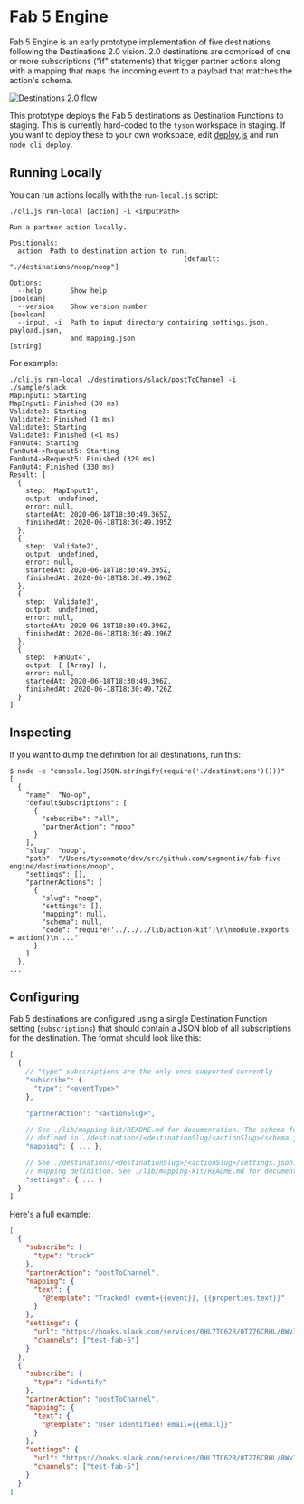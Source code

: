 # Fab 5 Engine

Fab 5 Engine is an early prototype implementation of five destinations following the Destinations
2.0 vision. 2.0 destinations are comprised of one or more subscriptions ("if" statements) that
trigger partner actions along with a mapping that maps the incoming event to a payload that matches
the action's schema.

<img alt="Destinations 2.0 flow" src="https://user-images.githubusercontent.com/111501/83700205-10f23e80-a5bb-11ea-9fbe-b1b10c1ed464.png">

This prototype deploys the Fab 5 destinations as Destination Functions to staging. This is currently
hard-coded to the `tyson` workspace in staging. If you want to deploy these to your own workspace,
edit [deploy.js](https://github.com/segmentio/fab-5-engine/blob/master/deploy.js) and run `node cli
deploy`.

## Running Locally

You can run actions locally with the `run-local.js` script:

```
./cli.js run-local [action] -i <inputPath>

Run a partner action locally.

Positionals:
  action  Path to destination action to run.
                                           [default: "./destinations/noop/noop"]

Options:
  --help       Show help                                               [boolean]
  --version    Show version number                                     [boolean]
  --input, -i  Path to input directory containing settings.json, payload.json,
               and mapping.json                                         [string]
```

For example:

```
./cli.js run-local ./destinations/slack/postToChannel -i ./sample/slack
MapInput1: Starting
MapInput1: Finished (30 ms)
Validate2: Starting
Validate2: Finished (1 ms)
Validate3: Starting
Validate3: Finished (<1 ms)
FanOut4: Starting
FanOut4->Request5: Starting
FanOut4->Request5: Finished (329 ms)
FanOut4: Finished (330 ms)
Result: [
  {
    step: 'MapInput1',
    output: undefined,
    error: null,
    startedAt: 2020-06-18T18:30:49.365Z,
    finishedAt: 2020-06-18T18:30:49.395Z
  },
  {
    step: 'Validate2',
    output: undefined,
    error: null,
    startedAt: 2020-06-18T18:30:49.395Z,
    finishedAt: 2020-06-18T18:30:49.396Z
  },
  {
    step: 'Validate3',
    output: undefined,
    error: null,
    startedAt: 2020-06-18T18:30:49.396Z,
    finishedAt: 2020-06-18T18:30:49.396Z
  },
  {
    step: 'FanOut4',
    output: [ [Array] ],
    error: null,
    startedAt: 2020-06-18T18:30:49.396Z,
    finishedAt: 2020-06-18T18:30:49.726Z
  }
]
```

## Inspecting

If you want to dump the definition for all destinations, run this:

```
$ node -e "console.log(JSON.stringify(require('./destinations')()))"
[
  {
    "name": "No-op",
    "defaultSubscriptions": [
      {
        "subscribe": "all",
        "partnerAction": "noop"
      }
    ],
    "slug": "noop",
    "path": "/Users/tysonmote/dev/src/github.com/segmentio/fab-five-engine/destinations/noop",
    "settings": [],
    "partnerActions": [
      {
        "slug": "noop",
        "settings": [],
        "mapping": null,
        "schema": null,
        "code": "require('../../../lib/action-kit')\n\nmodule.exports = action()\n ..."
      }
    ]
  },
...
```

## Configuring

Fab 5 destinations are configured using a single Destination Function setting (`subscriptions`) that
should contain a JSON blob of all subscriptions for the destination. The format should look like
this:


```js
[
  {
    // "type" subscriptions are the only ones supported currently
    "subscribe": {
      "type": "<eventType>"
    },

    "partnerAction": "<actionSlug>",

    // See ./lib/mapping-kit/README.md for documentation. The schema for each partner action is
    // defined in ./destinations/<destinationSlug/<actionSlug>/schema.json
    "mapping": { ... },

    // See ./destinations/<destinationSlug>/<actionSlug>/settings.json. This can be a mapping-kit
    // mapping definition. See ./lib/mapping-kit/README.md for documentation.
    "settings": { ... }
  }
]
```

Here's a full example:

```json
[
  {
    "subscribe": {
      "type": "track"
    },
    "partnerAction": "postToChannel",
    "mapping": {
      "text": {
        "@template": "Tracked! event={{event}}, {{properties.text}}"
      }
    },
    "settings": {
      "url": "https://hooks.slack.com/services/0HL7TC62R/0T276CRHL/8WvI6gEiE9ZqD47kWqYbfIhZ",
      "channels": ["test-fab-5"]
    }
  },
  {
    "subscribe": {
      "type": "identify"
    },
    "partnerAction": "postToChannel",
    "mapping": {
      "text": {
        "@template": "User identified! email={{email}}"
      }
    },
    "settings": {
      "url": "https://hooks.slack.com/services/0HL7TC62R/0T276CRHL/8WvI6gEiE9ZqD47kWqYbfIhZ",
      "channels": ["test-fab-5"]
    }
  }
]
```
